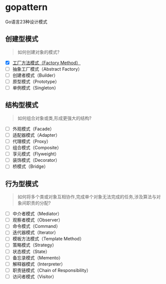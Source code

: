 # gopattern
Go语言23种设计模式


## 创建型模式
> 如何创建对象的模式?
- [x] [工厂方法模式（Factory Method）](https://mp.weixin.qq.com/s?__biz=MzkwMTE3NTY5MQ==&mid=2247483670&idx=1&sn=87a01497625bccf459876097ef841f18&chksm=c0b981f2f7ce08e450012ba36afc9f002025cbb66ccf0b414f116cf2443190063b2322458b89&token=1627432699&lang=zh_CN#rd)
- [ ] 抽象工厂模式（Abstract Factory）
- [ ] 创建者模式（Builder）
- [ ] 原型模式（Prototype）
- [ ] 单例模式（Singleton）
## 结构型模式
> 如何组合对象或类,形成更强大的结构?
- [ ] 外观模式（Facade）
- [ ] 适配器模式（Adapter）
- [ ] 代理模式（Proxy）
- [ ] 组合模式（Composite）
- [ ] 享元模式（Flyweight）
- [ ] 装饰模式（Decorator）
- [ ] 桥模式（Bridge）
## 行为型模式
> 如何将多个类或对象互相协作,完成单个对象无法完成的任务,涉及算法与对象间职责的分配?
- [ ] 中介者模式（Mediator）
- [ ] 观察者模式（Observer）
- [ ] 命令模式（Command）
- [ ] 迭代器模式（Iterator）
- [ ] 模板方法模式（Template Method）
- [ ] 策略模式（Strategy）
- [ ] 状态模式（State）
- [ ] 备忘录模式（Memento）
- [ ] 解释器模式（Interpreter）
- [ ] 职责链模式（Chain of Responsibility）
- [ ] 访问者模式（Visitor）
